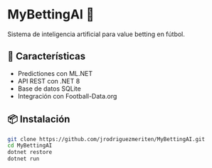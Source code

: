 # MyBettingAI 🎯

Sistema de inteligencia artificial para value betting en fútbol.

## 🚀 Características
- Predictiones con ML.NET
- API REST con .NET 8
- Base de datos SQLite
- Integración con Football-Data.org

## 📦 Instalación
```bash
git clone https://github.com/jrodriguezmeriten/MyBettingAI.git
cd MyBettingAI
dotnet restore
dotnet run
